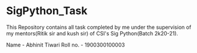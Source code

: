 # SigPython_Task
This Repository contains all task completed by me under the supervision of my mentors(Ritik sir and kush sir) of CSI's Sig Python(Batch 2k20-21).

Name - Abhinit Tiwari
Roll no. - 1900300100003

